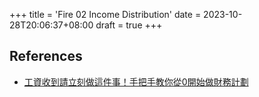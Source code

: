 +++
title = 'Fire 02 Income Distribution'
date = 2023-10-28T20:06:37+08:00
draft = true
+++

## References

- [工資收到請立刻做這件事！手把手教你從0開始做財務計劃](https://www.youtube.com/watch?v=cY0Ej8IHL_8)